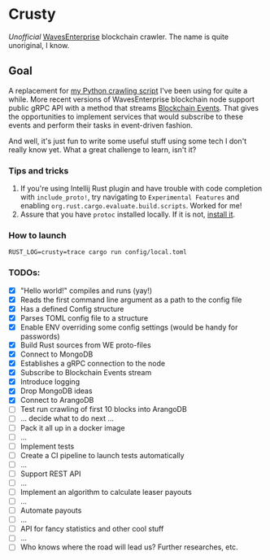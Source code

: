 # Crusty
*Unofficial* [WavesEnterprise](https://wavesenterprise.com) blockchain crawler. The name is quite unoriginal, I know.

## Goal
A replacement for [my Python crawling script](https://github.com/kantefier/QuickPayout) I've been using for quite a while.
More recent versions of WavesEnterprise blockchain node support public gRPC API with a method that streams [Blockchain Events](https://docs.wavesenterprise.com/en/latest/usage/grpc/grpc-events.html).
That gives the opportunities to implement services that would subscribe to these events and perform their tasks in event-driven fashion.

And well, it's just fun to write some useful stuff using some tech I don't really know yet. What a great challenge to learn, isn't it?

### Tips and tricks

1. If you're using Intellij Rust plugin and have trouble with code completion with `include_proto!`,
try navigating to `Experimental Features` and enabling `org.rust.cargo.evaluate.build.scripts`. Worked for me!
2. Assure that you have `protoc` installed locally. If it is not, [install it](https://grpc.io/docs/protoc-installation/).

### How to launch

    RUST_LOG=crusty=trace cargo run config/local.toml

### TODOs:
- [x] "Hello world!" compiles and runs (yay!)
- [x] Reads the first command line argument as a path to the config file
- [x] Has a defined Config structure
- [x] Parses TOML config file to a structure
- [x] Enable ENV overriding some config settings (would be handy for passwords)
- [x] Build Rust sources from WE proto-files
- [x] Connect to MongoDB
- [x] Establishes a gRPC connection to the node
- [x] Subscribe to Blockchain Events stream
- [x] Introduce logging
- [x] Drop MongoDB ideas
- [x] Connect to ArangoDB
- [ ] Test run crawling of first 10 blocks into ArangoDB
- [ ] ... decide what to do next ...
- [ ] Pack it all up in a docker image
- [ ] ...
- [ ] Implement tests
- [ ] Create a CI pipeline to launch tests automatically
- [ ] ...
- [ ] Support REST API
- [ ] ...
- [ ] Implement an algorithm to calculate leaser payouts
- [ ] ...
- [ ] Automate payouts
- [ ] ...
- [ ] API for fancy statistics and other cool stuff
- [ ] ...
- [ ] Who knows where the road will lead us? Further researches, etc.